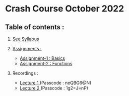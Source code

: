 # Crash Course October 2022

## Table of contents :

1. <a href="https://github.com/DSA-Crash-Course/DSA-October-Batch/blob/main/Syllabus%20-%20Crash%20Course.pdf">See Syllabus</a>
2. <a href="https://github.com/DSA-Crash-Course/DSA-October-Batch/tree/main/Assignments">Assignments : </a>
    - <a href="https://github.com/DSA-Crash-Course/DSA-October-Batch/blob/main/Assignments/Assignment%20-%201.md">Assignment-1 : Basics</a>
    - <a href="https://github.com/DSA-Crash-Course/DSA-October-Batch/blob/main/Assignments/Assignment%20-%202.md">Assignment-2 : Functions</a>

3. Recordings : 
    - <a href="https://us02web.zoom.us/rec/share/mHZQPDjsYMnMEdSBRnPFw29Potz9CgwrZc4Tqz2bXjlyHWexvboQanVTZEw1Pd0x.3QlYi1-AcAvVdvOj?startTime=1665736242000">Lecture 1 </a> (Passcode : neQBG6@N)
    - <a href="https://us02web.zoom.us/rec/share/LuCRykEZrbj1J8q1o7gXUk9VaSdqKBMxHUl7nkTIvA-ZOpE9eVxI7nGsvvYbbxSN.8ZBCcDel8N8B1eMS?startTime=1666150291000">Lecture 2 </a> (Passcode : 1g2=J=nP)
